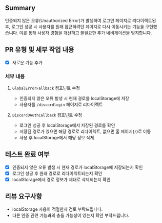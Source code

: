 ## Summary
인증되지 않은 오류(Unauthorized Error)가 발생하여 로그인 페이지로 리다이렉트된 후, 로그인 성공 시 사용자를 원래 접근하려던 페이지로 다시 이동시키는 기능을 구현했습니다. 이를 통해 사용자 경험을 개선하고 불필요한 추가 네비게이션을 방지합니다.

## PR 유형 및 세부 작업 내용
- [x] 새로운 기능 추가

### 세부 내용
1. `GlobalErrorFallback` 컴포넌트 수정
   - 인증되지 않은 오류 발생 시 현재 경로를 localStorage에 저장
   - 사용자를 `/discordlogin` 페이지로 리다이렉트

2. `DiscordOAuthCallback` 컴포넌트 수정
   - 로그인 성공 후 localStorage에서 저장된 경로를 확인
   - 저장된 경로가 있으면 해당 경로로 리다이렉트, 없으면 홈 페이지(`/`)로 이동
   - 사용 후 localStorage에서 해당 정보 삭제

## 테스트 완료 여부
- [x] 인증되지 않은 오류 발생 시 현재 경로가 localStorage에 저장되는지 확인
- [x] 로그인 성공 후 원래 경로로 리다이렉트되는지 확인
- [x] localStorage에서 경로 정보가 제대로 삭제되는지 확인

## 리뷰 요구사항
- localStorage 사용이 적절한지 검토 부탁드립니다.
- 다른 인증 관련 기능과의 충돌 가능성이 있는지 확인 부탁드립니다.
